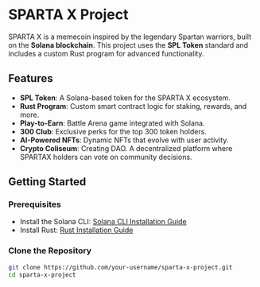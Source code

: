 # SPARTA X Project 



SPARTA X is a memecoin inspired by the legendary Spartan warriors, built on the **Solana blockchain**. This project uses the **SPL Token** standard and includes a custom Rust program for advanced functionality.

## Features
- **SPL Token**: A Solana-based token for the SPARTA X ecosystem.
- **Rust Program**: Custom smart contract logic for staking, rewards, and more.
- **Play-to-Earn**: Battle Arena game integrated with Solana.
- **300 Club**: Exclusive perks for the top 300 token holders.
- **AI-Powered NFTs**: Dynamic NFTs that evolve with user activity.
- **Crypto Coliseum**: Creating DAO. A decentralized platform where SPARTAX holders can vote on community decisions.

## Getting Started

### Prerequisites
- Install the Solana CLI: [Solana CLI Installation Guide](https://docs.solana.com/cli/install-solana-cli-tools)
- Install Rust: [Rust Installation Guide](https://www.rust-lang.org/tools/install)

### Clone the Repository
```bash
git clone https://github.com/your-username/sparta-x-project.git
cd sparta-x-project
